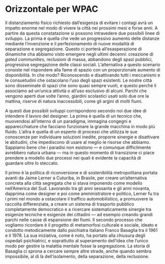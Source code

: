 # Orizzontale per WPAC

Il distanziamento fisico richiesto dall’esigenza di evitare i contagi avrà un impatto enorme nel modo di vivere la città nei prossimi mesi e forse anni. A partire da questa constatazione si possono intravedere due possibili linee di sviluppo. La prima è quella che vede un progressivo aumento delle distanze mediante l’invenzione e il perfezionamento di nuove modalità di separazione e segregazione. Questo ci porterà all’esasperazione di dinamiche cha abbiamo visto emergere negli ultimi decenni: creazione di *gated communities*, reclusioni di massa, abbandono degli spazi pubblici, progressiva segregazione delle classi sociali.
L’alternativa a questo scenario consiste nel rispondere alla fame di spazio con un proporzionale aumento di disponibilità. In che modo? Riconoscendo e disattivando tutti i meccanismi e le consuetudini che ostacolano l’uso degli spazi esistenti. Le nostre città sono disseminate di spazi che sono quasi sempre vuoti, e questo perché li associamo ad un’unica attività o all’uso esclusivo di alcuni. Parchi che vengono aperti due volte l’anno, giardini scolastici usati solo due ore la mattina, riserve di natura inaccessibili, come gli argini di molti fiumi.

A questi due possibili sviluppi corrispondono secondo noi due idee di intendere il lavoro del designer. La prima è quella di un tecnico che, muovendosi all’interno di un paradigma, immagina congegni e apparecchiature che facciano funzionare la grande macchina in modo più fluido. L’altra è quella di un esperto di processi che utilizza le sue conoscenze per individuare soluzioni inedite, proporre sinergie e disattivare le abitudini, che impediscono di usare al meglio le risorse che abbiamo. Sappiamo bene che i paradisi non esistono — e comunque difficilmente avrebbero natura urbana — ma in questo momento di transizione ci piace prendere a modello due processi nei quali è evidente la capacità di guardare oltre lo steccato.

Il primo è la politica di riconversione e di sostenibilità metropolitana portata avanti da Jaime Lerner a Cuturiba, in Brasile, per creare un’alternativa concreta alla città segregata che si stava imponendo come modello nell’America del Sud. Lavorando tra gli anni sessanta e gli anni novanta, dapprima come designer e poi come amministratore e politico, Lerner fu tra i primi nel mondo a ostacolare il traffico automobilistico, a promuovere la raccolta differenziata, a creare un sistema di trasporto pubblico completamente democratico e a ricercare sistematicamente sinergie tra esigenze tecniche e esigenze dei cittadini — ad esempio creando grandi parchi nelle casse di espansione dei fiumi.
Il secondo processo che vogliamo ricordare è il progetto di metamorfosi culturale e sociale, ideato e condotto metodicamente dallo psichiatra italiano Franco Basaglia tra il 1961 e il 1978. La sua iniziativa, come è noto, ha portato alla chiusura degli ospedali psichiatrici, e soprattutto al superamento dell’idea che l’unico modo per gestire la malattia mentale fosse la segregazione. La storia di Basaglia ci sprona a cercare sempre altre strade, anche quando sembra impossibile, al di là dell’isolamento, della separazione, della reclusione.
